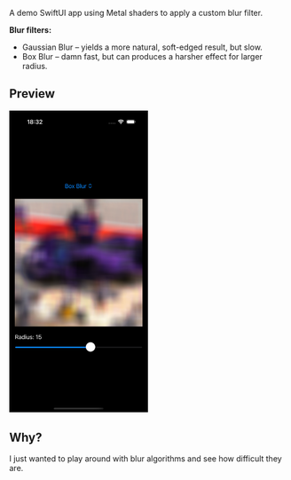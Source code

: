 A demo SwiftUI app using Metal shaders to apply a custom blur filter.

**Blur filters:**

- Gaussian Blur – yields a more natural, soft-edged result, but slow.
- Box Blur – damn fast, but can produces a harsher effect for larger radius.

## Preview

<img src="Preview/Preview.png" width="250">

## Why?

I just wanted to play around with blur algorithms and see how difficult they are.
